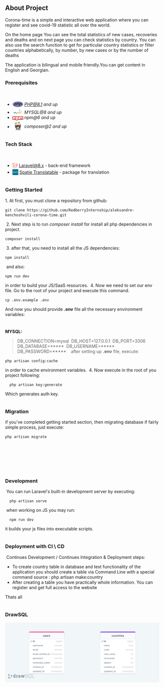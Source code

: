 

## About Project

Corona-time is a simple and interactive web application where you can register  and see covid-19 statistic all over the world.

On the home page You can see the total statistics of new cases, recoveries and deaths and on next page you can check statistics by country. You can also use the search function to get for particular country statistics or filter countries alphabetically, by number, by new cases or by the number of deaths

The application is bilingual and mobile friendly.You can get content in English and Georgian.


### Prerequisites
​
* <img src="readme/php.svg" width="35" style="position: relative; top: 4px" /> *PHP@8.1 and up*
* <img src="readme/mysql.png" width="35" style="position: relative; top: 4px" /> *MYSQL@8 and up*
* <img src="readme/npm.png" width="35" style="position: relative; top: 4px" /> *npm@6 and up*
* <img src="readme/composer.png" width="35" style="position: relative; top: 6px" /> *composer@2 and up*

#
### Tech Stack
​
* <img src="readme/laravel.png" height="18" style="position: relative; top: 4px" /> [Laravel@8.x](https://laravel.com/docs/6.x) - back-end framework
​
* <img src="readme/spatie.png" height="19" style="position: relative; top: 4px" /> [Spatie Translatable](https://github.com/spatie/laravel-translatable) - package for translation
​
#

### Getting Started
1\. At first, you must clone a repository from github:
```
git clone https://github.com/RedberryInternship/aleksandre-kenchoshvili-corona-time.git
```
​
2\. Next step is to run  *composer install* for install all php dependencies in project.
```
composer install
```
​
3\. after that, you need to  install all the JS dependencies:
```
npm install
```
​
and also:
```
npm run dev
```
in order to build your JS/SaaS resources.
​
4\. Now we need to set our env file. Go to the root of your project and execute this command.
```
cp .env.example .env
```
And now you should provide **.env** file all the necessary environment variables:
​
#

**MYSQL:**
>DB_CONNECTION=mysql
​
>DB_HOST=127.0.0.1
​
>DB_PORT=3306
​
>DB_DATABASE=*****
​
>DB_USERNAME=*****
​
>DB_PASSWORD=*****
​
​
​
after setting up **.env** file, execute:
```
php artisan config:cache
```
in order to cache environment variables.
​
4\. Now execute in the root of you project following:
```
  php artisan key:generate
```
Which generates auth key.


#
### Migration
if you've completed getting started section, then migrating database if fairly simple process, just execute:
```
php artisan migrate
```
​
#
​
​
#
### Development
​
You can run Laravel's built-in development server by executing:
​
```
  php artisan serve
```
​
when working on JS you may run:
​
```
  npm run dev
```
it builds your js files into executable scripts.

#
### Deployment with CI \ CD

​
Continues Development / Continues Integration & Deployment steps:
* To create country table in database and test functionality of the application you should create a table via Command Line with a special command source : php artisan make:country
​
​
* After creating a table you have  practically whole information. You can register  and get full access to the website


Thats all
​
#
### DrawSQL
<img src="readme/drawSQL.png" /> 
​








